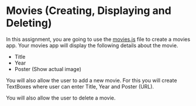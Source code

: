 # Movies (Creating, Displaying and Deleting)

In this assignment, you are going to use the [movies.js](https://gist.github.com/azamsharp/d3e6a3b3bf4e124223729fe0d3ac8a24) file to create a movies app. Your movies app will display the following details about the movie. 

- Title 
- Year 
- Poster (Show actual image) 

You will also allow the user to add a new movie. For this you will create TextBoxes where user can enter Title, Year and Poster (URL). 

You will also allow the user to delete a movie. 

